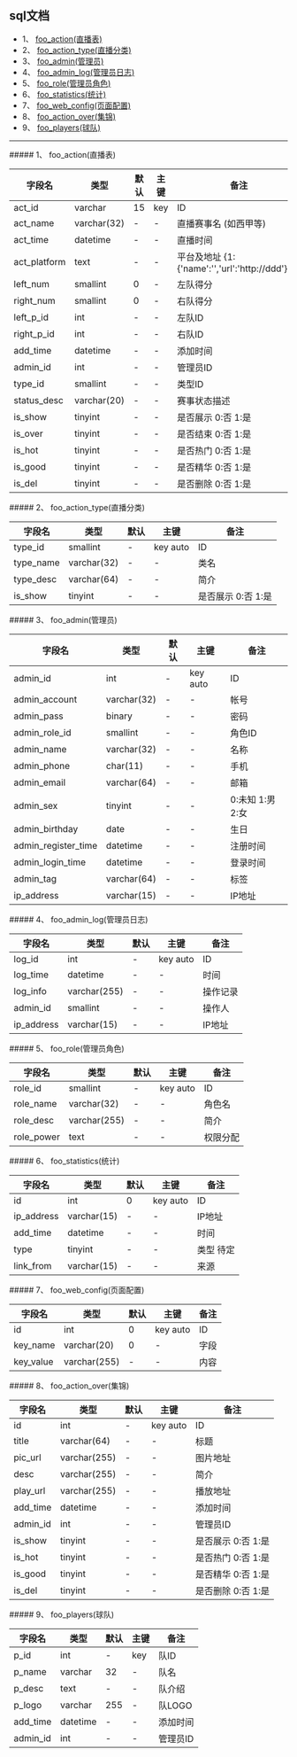 ## sql文档


* 1、 [foo_action(直播表)](#1)
* 2、 [foo_action_type(直播分类)](#2)
* 3、 [foo_admin(管理员)](#3)
* 4、 [foo_admin_log(管理员日志)](#4)
* 5、 [foo_role(管理员角色)](#5)
* 6、 [foo_statistics(统计)](#6)
* 7、 [foo_web_config(页面配置)](#7)
* 8、 [foo_action_over(集锦)](#8)
* 9、 [foo_players(球队)](#9)

-----------------
<span id="1"/>
##### 1、 foo_action(直播表)

| 字段名 | 类型 | 默认 | 主键 | 备注 |
|-------|------|------|-----|------|
| act_id | varchar | 15 | key | ID |
| act_name | varchar(32) | - | - | 直播赛事名 (如西甲等) |
| act_time | datetime | - | - | 直播时间 |
| act_platform | text | - | - | 平台及地址 {1:{'name':'','url':'http://ddd'},...} |
| left_num | smallint | 0 | - | 左队得分 |
| right_num | smallint | 0 | - | 右队得分 |
| left_p_id | int | - | - | 左队ID |
| right_p_id | int | - | - | 右队ID |
| add_time | datetime | - | - | 添加时间 |
| admin_id | int | - | - | 管理员ID |
| type_id | smallint | - | - | 类型ID |
| status_desc | varchar(20) | - | - | 赛事状态描述 |
| is_show | tinyint | - | - | 是否展示 0:否 1:是 |
| is_over | tinyint | - | - | 是否结束 0:否 1:是 |
| is_hot | tinyint | - | - | 是否热门 0:否 1:是 |
| is_good | tinyint | - | - | 是否精华 0:否 1:是 |
| is_del | tinyint | - | - | 是否删除 0:否 1:是 |


<span id="2"/>
##### 2、 foo_action_type(直播分类)

| 字段名 | 类型 | 默认 | 主键 | 备注 |
|-------|------|------|-----|------|
| type_id | smallint | - | key auto | ID |
| type_name | varchar(32) | - | - | 类名 |
| type_desc | varchar(64) | - | - | 简介 |
| is_show | tinyint | - | - | 是否展示 0:否 1:是 |


<span id="3"/>
##### 3、 foo_admin(管理员)

| 字段名 | 类型 | 默认 | 主键 | 备注 |
|-------|------|------|-----|------|
| admin_id | int | - | key auto | ID |
| admin_account | varchar(32) | - | - | 帐号 |
| admin_pass | binary | - | - | 密码 |
| admin_role_id | smallint | - | - | 角色ID |
| admin_name | varchar(32) | - | - | 名称 |
| admin_phone | char(11) | - | - | 手机 |
| admin_email | varchar(64) | - | - | 邮箱 |
| admin_sex | tinyint | - | - | 0:未知 1:男 2:女 |
| admin_birthday | date | - | - | 生日 |
| admin_register_time | datetime | - | - | 注册时间 |
| admin_login_time | datetime | - | - | 登录时间 |
| admin_tag | varchar(64) | - | - | 标签 |
| ip_address | varchar(15) | - | - | IP地址 |


<span id="4"/>
##### 4、 foo_admin_log(管理员日志)

| 字段名 | 类型 | 默认 | 主键 | 备注 |
|-------|------|------|-----|------|
| log_id | int | - | key auto | ID |
| log_time | datetime | - | - | 时间 |
| log_info | varchar(255) | - | - | 操作记录 |
| admin_id | smallint | - | - | 操作人 |
| ip_address | varchar(15) | - | - | IP地址 |


<span id="5"/>
##### 5、 foo_role(管理员角色)

| 字段名 | 类型 | 默认 | 主键 | 备注 |
|-------|------|------|-----|------|
| role_id | smallint | - | key auto | ID |
| role_name | varchar(32) | - | - | 角色名 |
| role_desc | varchar(255) | - | - | 简介 |
| role_power | text | - | - | 权限分配 |


<span id="6"/>
##### 6、 foo_statistics(统计)

| 字段名 | 类型 | 默认 | 主键 | 备注 |
|-------|------|------|-----|------|
| id | int | 0 | key auto | ID |
| ip_address | varchar(15) | - | - | IP地址 |
| add_time | datetime | - | - | 时间 |
| type | tinyint | - | - | 类型 待定 |
| link_from | varchar(15) | - | - | 来源 |


<span id="7"/>
##### 7、 foo_web_config(页面配置)

| 字段名 | 类型 | 默认 | 主键 | 备注 |
|-------|------|------|-----|------|
| id | int | 0 | key auto | ID |
| key_name | varchar(20) | 0 | - | 字段 |
| key_value | varchar(255) | - | - | 内容 |


<span id="8"/>
##### 8、 foo_action_over(集锦)

| 字段名 | 类型 | 默认 | 主键 | 备注 |
|-------|------|------|-----|------|
| id | int | - | key auto | ID |
| title | varchar(64) | - | - | 标题 |
| pic_url | varchar(255) | - | - | 图片地址 |
| desc | varchar(255) | - | - | 简介 |
| play_url | varchar(255) | - | - | 播放地址 |
| add_time | datetime | - | - | 添加时间 |
| admin_id | int | - | - | 管理员ID |
| is_show | tinyint | - | - | 是否展示 0:否 1:是 |
| is_hot | tinyint | - | - | 是否热门 0:否 1:是 |
| is_good | tinyint | - | - | 是否精华 0:否 1:是 |
| is_del | tinyint | - | - | 是否删除 0:否 1:是 |


<span id="9"/>
##### 9、 foo_players(球队)

| 字段名 | 类型 | 默认 | 主键 | 备注 |
|-------|------|------|-----|------|
| p_id | int | - | key | 队ID |
| p_name | varchar | 32 | - | 队名 |
| p_desc | text | - | - | 队介绍 |
| p_logo | varchar | 255 | - | 队LOGO |
| add_time | datetime | - | - | 添加时间 |
| admin_id | int | - | - | 管理员ID |